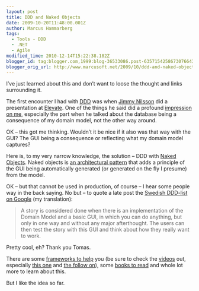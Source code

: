 ```yaml
---
layout: post
title: DDD and Naked Objects
date: 2009-10-20T11:48:00.001Z
author: Marcus Hammarberg
tags:
  - Tools - DDD
  - .NET
  - Agile
modified_time: 2010-12-14T15:22:38.182Z
blogger_id: tag:blogger.com,1999:blog-36533086.post-6357154258673076643
blogger_orig_url: http://www.marcusoft.net/2009/10/ddd-and-naked-objects.html
---
```



I’ve just learned about this and don’t want to loose the thought and
links surrounding it.

The first encounter I had with
<a href="http://en.wikipedia.org/wiki/Domain-driven_design"
target="_blank">DDD</a> was when
<a href="http://jimmynilsson.com/" target="_blank">Jimmy Nilsson</a> did
a presentation at
<a href="http://blog.avegagroup.se/elevate/" target="_blank">Elevate</a>.
One of the things he said did a profound <a
href="http://www.marcusoft.net/2009/02/ddd-coin-drops-for-marcus.html"
target="_blank">impression on me</a>, especially the part when he talked
about the database being a consequence of my domain model, not the other
way around.

OK – this got me thinking. Wouldn’t it be nice if it also was that way
with the GUI? The GUI being a consequence or reflecting what my domain
model captures?

Here is, to my very narrow knowledge, the solution – DDD with
<a href="http://www.nakedobjects.org/home/index.shtml"
target="_blank">Naked Objects</a>. Naked objects is
<a href="http://en.wikipedia.org/wiki/Naked_objects" target="_blank">an
architectural pattern</a> that adds a principle of the GUI being
automatically generated (or generated on the fly I presume) from the
model.

OK – but that cannot be used in production, of course – I hear some
people way in the back saying. No but – to quote a late post the
<a href="http://groups.google.com/group/dddsverige"
target="_blank">Swedish DDD-list on Google</a> (my translation):

> A story is considered done when there is an implementation of the
> Domain Model and a basic GUI, in which you can do anything, but only
> in one way and without any major afterthought. The users can then test
> the story with this GUI and think about how they really want to work.

Pretty cool, eh? Thank you Tomas.

There are some <a href="http://www.nakedobjects.net/home/index.shtml"
target="_blank">frameworks to help</a> you (be sure to check the
<a href="http://www.nakedobjects.net/video/video_list.shtml"
target="_blank">videos</a> out, especially
<a href="http://www.nakedobjects.net/video/code_only.shtml"
target="_blank">this one</a> and
<a href="http://www.nakedobjects.net/video/iterations.shtml"
target="_blank">the follow on</a>), some <a
href="http://www.pragprog.com/titles/dhnako/domain-driven-design-using-naked-objects"
target="_blank">books to read</a> and whole lot more to learn about
this.

But I like the idea so far.
